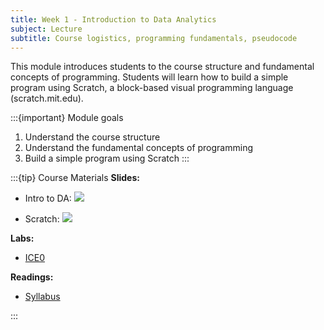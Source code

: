 ```yaml
---
title: Week 1 - Introduction to Data Analytics
subject: Lecture
subtitle: Course logistics, programming fundamentals, pseudocode
---
```


This module introduces students to the course structure and fundamental concepts of programming. Students will learn how to build a simple program using Scratch, a block-based visual programming language (scratch.mit.edu).

:::{important} Module goals
1. Understand the course structure
2. Understand the fundamental concepts of programming
3. Build a simple program using Scratch
:::

:::{tip} Course Materials 
**Slides:** 

* Intro to DA: [![](images/slides-pdf-blue-adobeacrobatreader)][pdf link1]

* Scratch: [![](images/slides-pdf-blue-adobeacrobatreader)][pdf link2]

**Labs:** 
* [ICE0](assets/ICE0.sb3)

**Readings:**
* [Syllabus](syllabus)
<!-- * [Course Tools](tools) -->
:::

[pdf link1]: https://khlee42.github.io/datahandling-content-pdf/intro.pdf
[pdf link2]: https://khlee42.github.io/datahandling-content-pdf/scratch.pdf